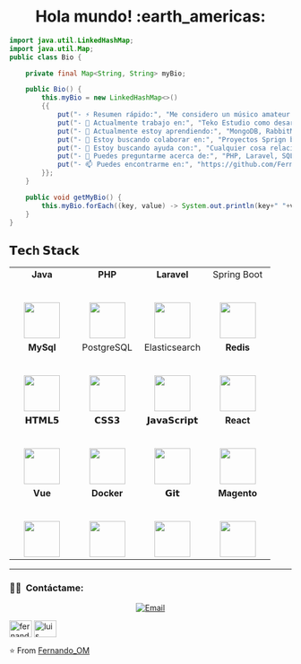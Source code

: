 
<h1 align= "center"><b>Hola mundo! :earth_americas:</b></h1>

```java
import java.util.LinkedHashMap;
import java.util.Map;
public class Bio {

    private final Map<String, String> myBio;

    public Bio() {
        this.myBio = new LinkedHashMap<>()
        {{
            put("- ⚡ Resumen rápido:", "Me considero un músico amateur \\ gamer \\ amante de la comida \\ programador \\ amante de los gatos");
            put("- 🔭 Actualmente trabajo en:", "Teko Estudio como desarrollador backend");
            put("- 🌱 Actualmente estoy aprendiendo:", "MongoDB, RabbitMQ, Clean Code, Principios SOLID, Devops --- Estoy intentando mejorar mis skills en frontend (Meta personal)");
            put("- 👯 Estoy buscando colaborar en:", "Proyectos Sprign boot, docker");
            put("- 🤔 Estoy buscando ayuda con:", "Cualquier cosa relacionad con lo que estoy aprendiendo😅");
            put("- 💬 Puedes preguntarme acerca de:", "PHP, Laravel, SQL");
            put("- 📫 Puedes encontrarme en:", "https://github.com/FernandoOrM/");
        }};
    }

    public void getMyBio() {
        this.myBio.forEach((key, value) -> System.out.println(key+" "+value));
    }
}

```

## 𝗧𝗲𝗰h 𝗦𝘁𝗮𝗰𝗸

<table>
  <tbody>
    <tr valign="top">
      <td width="25%" align="center">
        <span><strong>Java</strong>
        </span><br><br><br>
        <img height="64px" src="https://cdn.svgporn.com/logos/java.svg">
      </td>
      <td width="25%" align="center">
        <span><strong>PHP</strong>
        </span><br><br><br>
        <img height="64px" src="https://cdn.svgporn.com/logos/php.svg">
      </td>
      <td width="25%" align="center">
        <span><strong>Laravel</strong></span><br><br><br>
        <img height="64px" src="https://cdn.svgporn.com/logos/laravel.svg">
      </td>
      <td width="25%" align="center">
        <span>Spring Boot</span><br><br><br>
        <img height="64px" src="https://cdn.svgporn.com/logos/spring.svg">
      </td>
    </tr>
    <tr>
      <td width="25%" align="center">
        <span><strong>MySql</strong></span><br><br><br>
        <img height="64px" src="https://www.vectorlogo.zone/logos/mysql/mysql-ar21.svg">
      </td>
      <td width="25%" align="center">
        <span>PostgreSQL</span><br><br><br>
        <img height="64px" src="https://upload.wikimedia.org/wikipedia/commons/thumb/2/29/Postgresql_elephant.svg/1200px-Postgresql_elephant.svg.png">
      </td>
      <td width="25%" align="center">
        <span>Elasticsearch</span><br><br><br>
        <img height="64px" src="https://cdn.svgporn.com/logos/elasticsearch.svg">
      </td>
      <td width="25%" align="center">
        <span><strong>Redis</strong></span><br><br><br>
        <img height="64px" src="https://cdn.svgporn.com/logos/redis.svg">
      </td>
    </tr>
    <tr valign="top">
      <td width="25%" align="center">
        <span>𝗛𝗧𝗠𝗟𝟱</span><br><br><br>
        <img height="64px" src="https://cdn.svgporn.com/logos/html-5.svg">
      </td>
      <td width="25%" align="center">
        <span>𝗖𝗦𝗦𝟯</span><br><br><br>
        <img height="64px" src="https://cdn.svgporn.com/logos/css-3.svg">
      </td>
      <td width="25%" align="center">
        <span>𝗝𝗮𝘃𝗮𝗦𝗰𝗿𝗶𝗽𝘁</span><br><br><br>
        <img height="64px" src="https://cdn.svgporn.com/logos/javascript.svg">
      </td>
      <td width="25%" align="center">
        <span><strong>React</strong>
        </span><br><br><br>
        <img height="64px" src="https://cdn4.iconfinder.com/data/icons/logos-3/600/React.js_logo-512.png">
      </td>
    </tr>
    <tr valign="top">
      <td width="25%" align="center">
        <span><strong>Vue</strong></span><br><br><br>
        <img height="64px" src="https://cdn.svgporn.com/logos/vue.svg">
      </td>
      <td width="25%" align="center">
        <span><strong>Docker</strong></span><br><br><br>
        <img height="64px" src="https://cdn.svgporn.com/logos/docker.svg">
      </td>
      <td width="25%" align="center">
        <span>𝗚𝗶𝘁</span><br><br><br>
        <img height="64px" src="https://cdn.svgporn.com/logos/git-icon.svg">
      </td>
      <td width="25%" align="center">
        <span><strong>Magento</strong></span><br><br><br>
        <img height="64px" src="https://seeklogo.com/images/M/magento-logo-7F3911AE9E-seeklogo.com.png">
      </td>
    </tr>
  </tbody>
</table>
<hr>

### 🤝🏻 &nbsp;Contáctame:

<p align="center">
<a href="mailto:fernando.ordm@gmail.com"><img alt="Email" src="https://img.shields.io/badge/Email-fernando.ordm@gmail.com-blue?style=flat-square&logo=gmail"></a>
<p align="left">
<a href="https://dev.to/fernandoorm" target="blank"><img align="center" src="https://raw.githubusercontent.com/rahuldkjain/github-profile-readme-generator/master/src/images/icons/Social/devto.svg" alt="fernandoorm" height="30" width="40" /></a>
<a href="https://linkedin.com/in/luis fernando ordaz monreal" target="blank"><img align="center" src="https://raw.githubusercontent.com/rahuldkjain/github-profile-readme-generator/master/src/images/icons/Social/linked-in-alt.svg" alt="luis fernando ordaz monreal" height="30" width="40" /></a>
</p>
</p>

⭐️ From [Fernando_OM](https://github.com/FernandoOrM)
